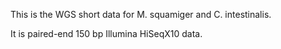 This is the WGS short data for M. squamiger and C. intestinalis. 

It is paired-end 150 bp Illumina HiSeqX10 data. 
